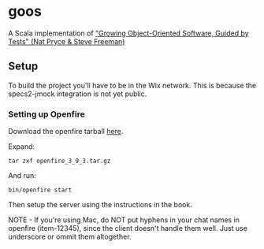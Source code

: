 # goos

A Scala implementation of ["Growing Object-Oriented Software, Guided by Tests" (Nat Pryce & Steve Freeman)](https://www.amazon.com/Growing-Object-Oriented-Software-Guided-Tests/dp/0321503627)

## Setup

To build the project you'll have to be in the Wix network. This is because the specs2-jmock integration is not yet public.

### Setting up Openfire

Download the openfire tarball [here](http://www.igniterealtime.org/downloads/download-landing.jsp?file=openfire/openfire_3_9_3.tar.gz).

Expand:
```
tar zxf openfire_3_9_3.tar.gz
```

And run:
```
bin/openfire start
```

Then setup the server using the instructions in the book.

NOTE - If you're using Mac, do NOT put hyphens in your chat names in openfire (item-12345), since the client doesn't handle them well. Just use underscore or ommit them altogether.
